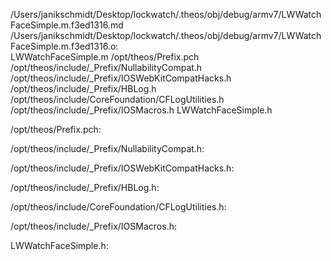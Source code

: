 /Users/janikschmidt/Desktop/lockwatch/.theos/obj/debug/armv7/LWWatchFaceSimple.m.f3ed1316.md /Users/janikschmidt/Desktop/lockwatch/.theos/obj/debug/armv7/LWWatchFaceSimple.m.f3ed1316.o: \
  LWWatchFaceSimple.m /opt/theos/Prefix.pch \
  /opt/theos/include/_Prefix/NullabilityCompat.h \
  /opt/theos/include/_Prefix/IOSWebKitCompatHacks.h \
  /opt/theos/include/_Prefix/HBLog.h \
  /opt/theos/include/CoreFoundation/CFLogUtilities.h \
  /opt/theos/include/_Prefix/IOSMacros.h LWWatchFaceSimple.h

/opt/theos/Prefix.pch:

/opt/theos/include/_Prefix/NullabilityCompat.h:

/opt/theos/include/_Prefix/IOSWebKitCompatHacks.h:

/opt/theos/include/_Prefix/HBLog.h:

/opt/theos/include/CoreFoundation/CFLogUtilities.h:

/opt/theos/include/_Prefix/IOSMacros.h:

LWWatchFaceSimple.h:
